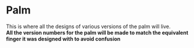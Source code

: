 # Palm
This is where all the designs of various versions of the palm will live.  
**All the version numbers for the palm will be made to match the equivalent finger it was designed with to avoid confusion**
